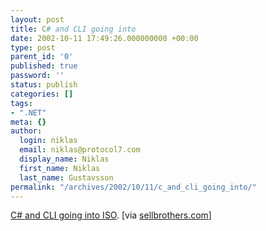 ```yaml
---
layout: post
title: C# and CLI going into
date: 2002-10-11 17:49:26.000000000 +00:00
type: post
parent_id: '0'
published: true
password: ''
status: publish
categories: []
tags:
- ".NET"
meta: {}
author:
  login: niklas
  email: niklas@protocol7.com
  display_name: Niklas
  first_name: Niklas
  last_name: Gustavsson
permalink: "/archives/2002/10/11/c_and_cli_going_into/"
---
```

[C# and CLI going into ISO](http://zdnet.com.com/2100-1104-961737.html). [via [sellbrothers.com](http://www.sellbrothers.com)]

